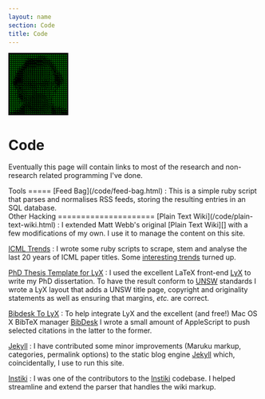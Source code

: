 ```yaml
---
layout: name
section: Code
title: Code
---
```


<img class='inset right' src='/images/me_matrix.png' title='Mark Reid' alt='Mark Reid in the Matrix' width='120px' />

Code
====
Eventually this page will contain links to most of the research and non-research
related programming I've done.

<div class="section" markdown="1">
Tools
=====
[Feed Bag](/code/feed-bag.html)
:	This is a simple ruby script that parses and normalises RSS feeds, storing 
	the resulting entries in an SQL database.
</div>

<div class="section" markdown="1">
Other Hacking
=====================
[Plain Text Wiki](/code/plain-text-wiki.html)
:	I extended Matt Webb's original [Plain Text Wiki][] with a few 
	modifications of my own. I use it to manage the content on this
	site.

[ICML Trends][icml]
:	I wrote some ruby scripts to scrape, stem and analyse the last 20
	years of ICML paper titles. Some [interesting trends][icml] turned up. 

[PhD Thesis Template for LyX][lyxthesis]
:	I used the excellent LaTeX front-end [LyX][] to write my PhD dissertation.
	To have the result conform to [UNSW][] standards I wrote a LyX layout that
	adds a UNSW title page, copyright and originality statements as well as
	ensuring that margins, _etc._ are correct. 

[Bibdesk To LyX][bibdesktolyx]
:	To help integrate LyX and the excellent (and free!) Mac OS X BibTeX manager 
	[BibDesk][] I wrote a small amount of AppleScript to push selected 
	citations in the latter to the former.

[Jekyll][]
:	I have contributed some minor improvements (Maruku markup, categories,
	permalink options) to the static blog engine [Jekyll][] which,
	coincidentally, I use to run this site.

[Instiki][]
:	I was one of the contributors to the [Instiki][] codebase. I helped
	streamline and extend the parser that handles the wiki markup.
</div>

[icml]: http://threewordslong.com/blog/entry/60/ICML_Trends
[unsw]: http://www.unsw.edu.au/
[lyx]: http://lyx.org
[lyxthesis]: http://threewordslong.com/blog/entry/63/A_LyX_Thesis_Layout_for_UNSW_T
[Plain Text Wiki]: http://interconnected.org/home/2007/05/20/plain_text_wiki
[Instiki]: http://instiki.org
[bibdesktolyx]: http://threewordslong.com/projects/bibdesk_to_lyx
[bibdesk]: http://bibdesk.sourceforge.net/
[Jekyll]: http://github.com/mojombo/jekyll/tree/master